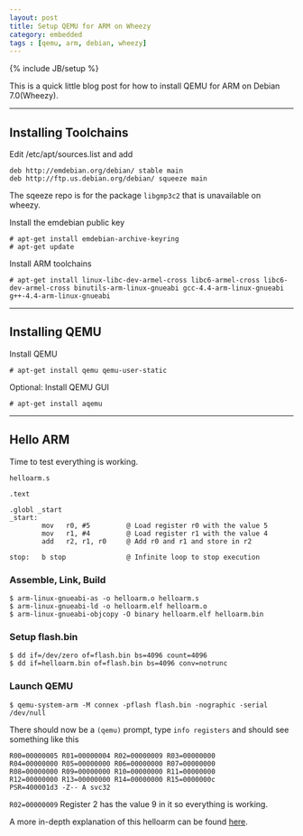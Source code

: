 ```yaml
---
layout: post
title: Setup QEMU for ARM on Wheezy
category: embedded
tags : [qemu, arm, debian, wheezy]
---
```

{% include JB/setup %}

This is a quick little blog post for how to install QEMU for ARM on Debian 7.0(Wheezy).

---
## Installing Toolchains

Edit /etc/apt/sources.list and add
    
    deb http://emdebian.org/debian/ stable main
    deb http://ftp.us.debian.org/debian/ squeeze main

The sqeeze repo is for the package `libgmp3c2` that is unavailable on wheezy.

Install the emdebian public key

    # apt-get install emdebian-archive-keyring
    # apt-get update

Install ARM toolchains

    # apt-get install linux-libc-dev-armel-cross libc6-armel-cross libc6-dev-armel-cross binutils-arm-linux-gnueabi gcc-4.4-arm-linux-gnueabi g++-4.4-arm-linux-gnueabi

---
## Installing QEMU

Install QEMU

    # apt-get install qemu qemu-user-static

Optional: Install QEMU GUI

    # apt-get install aqemu

---
## Hello ARM

Time to test everything is working.

`helloarm.s`

    .text
 
    .globl _start
    _start:
            mov   r0, #5         @ Load register r0 with the value 5
            mov   r1, #4         @ Load register r1 with the value 4
            add   r2, r1, r0     @ Add r0 and r1 and store in r2

    stop:   b stop               @ Infinite loop to stop execution

### Assemble, Link, Build

    $ arm-linux-gnueabi-as -o helloarm.o helloarm.s
    $ arm-linux-gnueabi-ld -o helloarm.elf helloarm.o
    $ arm-linux-gnueabi-objcopy -O binary helloarm.elf helloarm.bin

### Setup flash.bin

    $ dd if=/dev/zero of=flash.bin bs=4096 count=4096
    $ dd if=helloarm.bin of=flash.bin bs=4096 conv=notrunc

### Launch QEMU

    $ qemu-system-arm -M connex -pflash flash.bin -nographic -serial /dev/null

There should now be a `(qemu)` prompt, type `info registers` and should see something like this

    R00=00000005 R01=00000004 R02=00000009 R03=00000000
    R04=00000000 R05=00000000 R06=00000000 R07=00000000
    R08=00000000 R09=00000000 R10=00000000 R11=00000000
    R12=00000000 R13=00000000 R14=00000000 R15=0000000c
    PSR=400001d3 -Z-- A svc32

`R02=00000009` Register 2 has the value 9 in it so everything is working.

A more in-depth explanation of this helloarm can be found [here](http://www.bravegnu.org/gnu-eprog/hello-arm.html).



    